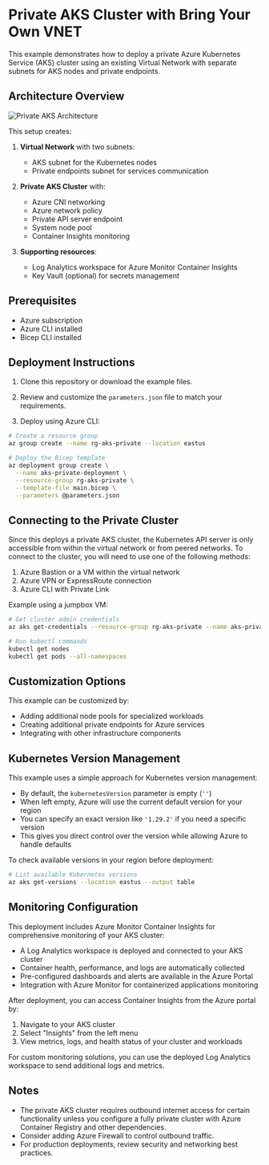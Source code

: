 # Private AKS Cluster with Bring Your Own VNET

This example demonstrates how to deploy a private Azure Kubernetes Service (AKS) cluster using an existing Virtual Network with separate subnets for AKS nodes and private endpoints.

## Architecture Overview

![Private AKS Architecture](assets/private-aks-architecture.png)

This setup creates:

1. **Virtual Network** with two subnets:
   - AKS subnet for the Kubernetes nodes
   - Private endpoints subnet for services communication

2. **Private AKS Cluster** with:
   - Azure CNI networking
   - Azure network policy
   - Private API server endpoint
   - System node pool
   - Container Insights monitoring

3. **Supporting resources**:
   - Log Analytics workspace for Azure Monitor Container Insights
   - Key Vault (optional) for secrets management

## Prerequisites

- Azure subscription
- Azure CLI installed
- Bicep CLI installed

## Deployment Instructions

1. Clone this repository or download the example files.

2. Review and customize the `parameters.json` file to match your requirements.

3. Deploy using Azure CLI:

```bash
# Create a resource group
az group create --name rg-aks-private --location eastus

# Deploy the Bicep template
az deployment group create \
  --name aks-private-deployment \
  --resource-group rg-aks-private \
  --template-file main.bicep \
  --parameters @parameters.json
```

## Connecting to the Private Cluster

Since this deploys a private AKS cluster, the Kubernetes API server is only accessible from within the virtual network or from peered networks. To connect to the cluster, you will need to use one of the following methods:

1. Azure Bastion or a VM within the virtual network
2. Azure VPN or ExpressRoute connection
3. Azure CLI with Private Link

Example using a jumpbox VM:

```bash
# Get cluster admin credentials
az aks get-credentials --resource-group rg-aks-private --name aks-private-cluster --admin

# Run kubectl commands
kubectl get nodes
kubectl get pods --all-namespaces
```

## Customization Options

This example can be customized by:

- Adding additional node pools for specialized workloads
- Creating additional private endpoints for Azure services
- Integrating with other infrastructure components

## Kubernetes Version Management

This example uses a simple approach for Kubernetes version management:

- By default, the `kubernetesVersion` parameter is empty (`''`)
- When left empty, Azure will use the current default version for your region
- You can specify an exact version like `'1.29.2'` if you need a specific version
- This gives you direct control over the version while allowing Azure to handle defaults

To check available versions in your region before deployment:

```bash
# List available Kubernetes versions
az aks get-versions --location eastus --output table
```

## Monitoring Configuration

This deployment includes Azure Monitor Container Insights for comprehensive monitoring of your AKS cluster:

- A Log Analytics workspace is deployed and connected to your AKS cluster
- Container health, performance, and logs are automatically collected
- Pre-configured dashboards and alerts are available in the Azure Portal
- Integration with Azure Monitor for containerized applications monitoring

After deployment, you can access Container Insights from the Azure portal by:

1. Navigate to your AKS cluster
2. Select "Insights" from the left menu
3. View metrics, logs, and health status of your cluster and workloads

For custom monitoring solutions, you can use the deployed Log Analytics workspace to send additional logs and metrics.

## Notes

- The private AKS cluster requires outbound internet access for certain functionality unless you configure a fully private cluster with Azure Container Registry and other dependencies.
- Consider adding Azure Firewall to control outbound traffic.
- For production deployments, review security and networking best practices.
